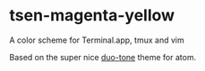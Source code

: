 # tsen-magenta-yellow
A color scheme for Terminal.app, tmux and vim

Based on the super nice [duo-tone](https://github.com/simurai/duotone-dark-syntax) theme for atom.
